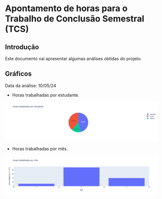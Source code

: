 # Apontamento de horas para o Trabalho de Conclusão Semestral (TCS)

## Introdução
Este documento vai apresentar algumas análises obtidas do projeto.

## Gráficos
Data da análise: 10/05/24

- Horas trabalhadas por estudante.

![Gráfico por estudante](https://github.com/kanyesteves/analisesHorasTCS/blob/main/assets/graphsStudents.png)

- Horas trabalhadas por mês.

![Gráfico por mes](https://github.com/kanyesteves/analisesHorasTCS/blob/main/assets/graphsMonths.png)